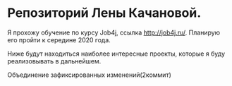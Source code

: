 # Репозиторий Лены Качановой.

Я прохожу обучение по курсу Job4j, ссылка http://job4j.ru/. Планирую его пройти к середине 2020 года.

Ниже будут находиться наиболее интересные проекты, которые я  буду реализовывать в дальнейшем.

Объединение зафиксированных изменений(2коммит)